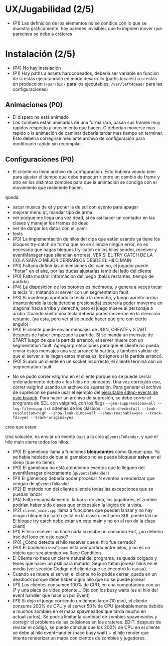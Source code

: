 # UX/Jugabilidad (2/5)
* (P1) Las definición de los elementos no se condice con lo que se muestra gráficamente, hay paredes invisibles que te impiden mover que pareciera se debe a cráteres

# Instalación (2/5)
* (P4) No hay instalación
* (P1) Hay paths a assets hardcodeados, debería ser variable en función de si estás ejecutandoló en modo desarrollo (paths locales)
o si estás en producción (`/usr/bin/` para los ejecutables, `/var/left4dead/` para las configuraciones)


## Animaciones (P0)
* El disparo no está animado
* Los zombies están animados de una forma rara, pasan sus frames muy rapidos respecto al movimiento que hacen. O deberían moverse mas rapido o la animación de caminar debería tardar mas tiempo en terminar. Esto debería corregirse mediante archivo de configuración para modificarlo rapido sin recompilar.

## Configuraciones (P0)
* El cliente no tiene archivo de configuración. Esto hubiera venido bien para ajustar el tiempo que debe transcurrir entre un cambio de frame y otro en los distintos zombies para que la animación se condiga con el movimiento que realmente hacen.

queda:
- sacar musica de qt y poner la de sdl con evento para apagar
- mejorar menu qt, mandar tipo de arma
- ver porque me llega una vez dead, si es asi hacer un contador en las clases y manejar los frames de dead 
- ver de dargar los datos con el .yaml
- tests
- (P3) La implementación de hilos del dipa que están usando ya tiene los bloques try-catch de forma que no se silencie ningún error, no es necesario que hagas bloques try-catch en los hilos sender, receiver y eventManager (que silencian errores). VER SI EL TRY CATCH DE LA COLA SAFA O MEJOR CERRARLOS DESDE EL HILO MAIN
- (P0) Faltaría definir las dimensiones del camino, el jugador puede "flotar" en el aire, por las dudas ajustarlas tamb del lado del cliente
- (P0) Falta mostrar información del juego (balas restantes, tiempo de partida)
- (P4) La disposición de los botones es incómoda, y genera a veces tocar la tecla 's', matando al server con un segmentation fault.
- (P3) Si mantengo apretado la tecla a la derecha, y luego aprieto arriba (manteniendo la tecla derecha presionada) esperaría poder moverme en diagonal hacia arriba y derecha, pero el juego mueve al personaje a arriba. Cuando suelto una tecla debería poder moverme en la dirección restante. (ya esta, pero ver si se puede hacer que gire con cierto angulo)
- (P0) El cliente puede enviar mensajes de JOIN, CREATE y START después de haber empezado la partida. Si se manda un mensaje de START luego de que la partida arrancó, el server muere con un segmentation fault. Agregar protecciones para que el cliente no pueda enviar estos mensajes una vez arrancó la partida, y también validar de que el server si le llegan estos mensajes, los ignore si la partida arrancó.
- (P0) Si abro un cliente en un socket incorrecto, el cliente termina con un segmentation fault

* No se pudo correr valgrind en el cliente porque no se puede cerrar ordenadamente debido a los hilos no joineados. Una vez corregido eso, correr valgrind usando un archivo de supresión. Para generar el archivo de supresión se puede usar el ejemplo del [ejecutable sdlpp-events de este branch](https://github.com/Taller-de-Programacion/clases/tree/valgrind_supp_file_example/bibliotecas-gui/sdlpp). Para hacer un archivo de supresión, se debe correr el programa de SDL con valgrind, con los flags `--gen-suppressions=all --log-file=supp.txt` además de los clásicos `--leak-check=full --leak-resolution=high --show-leak-kinds=all --show-reachable=yes --track-fds=yes --track-origins=yes`


creo que estan:

Una solución, es enviar un evento `Quit` a la cola `qEventsToRender`, y que el hilo main cierre todos los hilos.

* (P0) El gameloop llama a funciones **bloqueantes** como Queue::pop. Ya se habia hablado de que el gameloop no se puede bloquear **salvo** en el sleep (que no tiene).
* (P0) El gameloop no está atendiendo eventos que le lleguen del eventManager directamente (`qEventsToRender`)
* (P1) El gameloop debería poder procesar N eventos a renderizar que vengan de `qEventsToRender`
* (P2) El método run del cliente silencia todas las excepciones que se puedan lanzar
* (P4) Falta encapsulamiento, la barra de vida, los jugadores, el zombie podrían haber sido clases que encapsulen la lógica de la vista.
* (P2) `client_main.cpp` llama a funciones que pueden lanzar y no hay ningún bloque try catch (está en la clase client pero SDL puede lanzar. El bloque try catch debe estar en este main y no en el run de la clase client)
* (P1) El hilo receiver no hace nada si recibe un comando Exit, ¿no debería irse del loop en este caso?
* (P0) ¿Cómo detecta el hilo receiver que el hilo fue cerrado?
* (P0) El booleano `wasClosed` está compartido entre hilos, y no es un objeto que sea atómico ==> Race Condition
* El Cliente no hace un cierre natural del programa, se queda colgado y tenés que hacer un pkill para matarlo. Seguro faltan joinear hilos en el medio (ver sección Codigo del cliente que se encontró la causa).
* Cuando se muere el server, el cliente no lo podés cerrar, queda en un deadlock porque debe haber algún hilo que no se puede joinear
* (P1) Los clientes consumen 100% de CPU, en una computadora con un i7 y una placa de video potente... Ojo con los busy waits (es el hilo del event handler que hace un pollEvent)
* (P1) Si dejo el juego corriendo un tiempo largo (10 min), el cliente consume 200% de CPU y el server 50% de CPU 
(probablemente debido a muchos zombies en el mapa spawneados que tarda mucho en actualizarlos).
Se podría limitar la cantidad de zombies spawneados y corregir el problema de las colisiones en los crateres.
EDIT: después de revisar el código, se puede concluir que los 200% de CPU en el cliente se debe al hilo eventHandler (hace busy wait) + el hilo render que intenta renderizar un mapa con cientos de zombies y jugadores. 